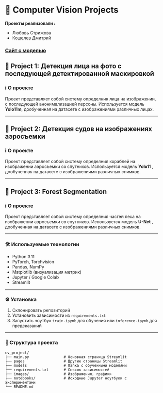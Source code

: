 # 🔬 Computer Vision Projects

**Проекты реализовали :**
* Любовь Стрижова
* Кошелев Дмитрий

  
### [Сайт с моделью](https:/)

## 👤 Project 1: Детекция лица на фото c последующей детектированной маскировкой 
### ℹ️ О проекте  
Проект представляет собой систему определния лица на изображении, с последующей анонимализацией персоны.
Используется модель **Yolo11m**, дообученная на датасете с изображениями различных лицах.  

---

## 🚢 Project 2: Детекция судов на изображениях аэросъемки

### ℹ️ О проекте  
Проект представляет собой систему определния кораблей на изображении аэросъемки со спутников.
Используется модель **Yolo11** , дообученная на датасете с изображениями различных снимков.  

---
## 🌲 Project 3: Forest Segmentation

### ℹ️ О проекте  
Проект представляет собой систему определния частей леса на изображении аэросъемки со спутников.
Используется модель **U-Net** , дообученная на датасете с изображениями различных снимков.  

---

### 🛠 Используемые технологии  
- Python 3.11  
- PyTorch, Torchvision  
- Pandas, NumPy  
- Matplotlib (визуализация метрик)  
- Jupyter / Google Colab
- Streamlit

---

### ⚙️ Установка  
1. Склонировать репозиторий  
2. Установить зависимости из `requirements.txt`  
3. Запустить ноутбук `train.ipynb` для обучения или `inference.ipynb` для предсказаний  

---

### 📂 Структура проекта
```
cv_project/
├── main.py                # Основная страница Streamlit
├── pages                  # Другие страницы Streamlit
├── models                 # Папка с обученными моделями
├── requirements.txt       # Список зависимостей
├── images/                # Изображения, графики
├── notebooks/             # Исходные Jupyter ноутбуки с экспериментами      
└── README.md
```
